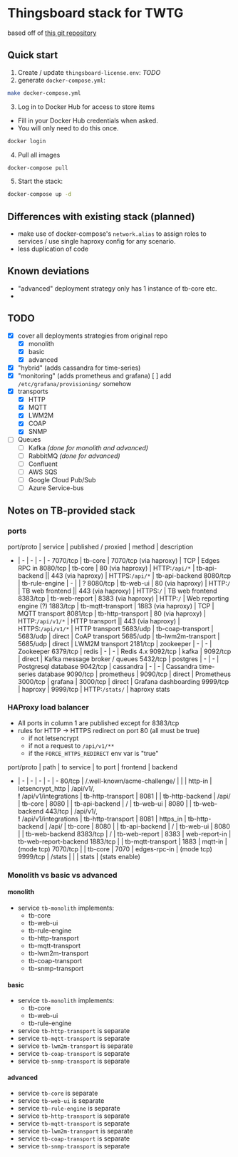 # Thingsboard stack for TWTG

based off of [this git repository](https://github.com/thingsboard/thingsboard-pe-docker-compose.git)

## Quick start
1. Create / update `thingsboard-license.env`: _TODO_
2. generate `docker-compose.yml`:
```sh
make docker-compose.yml
```
3. Log in to Docker Hub for access to store items
  * Fill in your Docker Hub credentials when asked.
  * You will only need to do this once.

  ```sh
docker login
```
4. Pull all images
```sh
docker-compose pull
```
5. Start the stack:
```sh
docker-compose up -d
```

## Differences with existing stack (planned)
* make use of docker-compose's `network.alias` to assign roles to services / use single haproxy config for any scenario.
* less duplication of code

## Known deviations
* "advanced" deployment strategy only has 1 instance of tb-core etc.
*

## TODO
* [X] cover all deployments strategies from original repo
  * [X] monolith
  * [X] basic
  * [X] advanced
* [X] "hybrid" (adds cassandra for time-series)
* [X] "monitoring" (adds prometheus and grafana)
    [ ] add `/etc/grafana/provisioning/` somehow
* [X] transports
  * [X] HTTP
  * [X] MQTT
  * [X] LWM2M
  * [X] COAP
  * [X] SNMP
* [ ] Queues
  * [ ] Kafka _(done for monolith and advanced)_
  * [ ] RabbitMQ _(done for advanced)_
  * [ ] Confluent
  * [ ] AWS SQS
  * [ ] Google Cloud Pub/Sub
  * [ ] Azure Service-bus

## Notes on TB-provided stack

### ports
port/proto | service | published / proxied | method | description
- | - | - | - | -
7070/tcp | tb-core | 7070/tcp (via haproxy) | TCP | Edges RPC in
8080/tcp | tb-core | 80 (via haproxy) | HTTP:`/api/*` | tb-api-backend
|| 443 (via haproxy) | HTTPS:`/api/*` | tb-api-backend
8080/tcp | tb-rule-engine | - | | ?
8080/tcp | tb-web-ui | 80 (via haproxy) | HTTP:`/` | TB web frontend
|| 443 (via haproxy) | HTTPS:`/` | TB web frontend
8383/tcp | tb-web-report | 8383 (via haproxy) | HTTP:`/` | Web reporting engine (?)
1883/tcp | tb-mqtt-transport | 1883 (via haproxy) | TCP | MQTT transport
8081/tcp | tb-http-transport | 80 (via haproxy) | HTTP:`/api/v1/*` | HTTP transport
|| 443 (via haproxy) | HTTPS:`/api/v1/*` | HTTP transport
5683/udp | tb-coap-transport | 5683/udp | direct | CoAP transport
5685/udp | tb-lwm2m-transport | 5685/udp | direct | LWM2M transport
2181/tcp | zookeeper | - | - | Zookeeper
6379/tcp | redis | - | - | Redis 4.x
9092/tcp | kafka | 9092/tcp | direct | Kafka message broker / queues
5432/tcp | postgres | - | - | Postgresql database
9042/tcp | cassandra | - | - | Cassandra time-series database
9090/tcp | prometheus | 9090/tcp | direct | Prometheus
3000/tcp | grafana | 3000/tcp | direct | Grafana dashboarding
9999/tcp | haproxy | 9999/tcp | HTTP:`/stats/` | haproxy stats

### HAProxy load balancer
* All ports in column 1 are published except for 8383/tcp
* rules for HTTP -> HTTPS redirect on port 80 (all must be true)
  - if not letsencrypt
  - if not a request to `/api/v1/**`
  - if the `FORCE_HTTPS_REDIRECT` env var is "true"

port/proto | path | to service | to port | frontend | backend
- | - | - | - | - | -
80/tcp | /.well-known/acme-challenge/ | | | http-in | letsencrypt_http
| /api/v1/,<br>**!** /api/v1/integrations | tb-http-transport | 8081 | | tb-http-backend
| /api/ | tb-core | 8080 | | tb-api-backend
| / | tb-web-ui | 8080 | | tb-web-backend
443/tcp | /api/v1/,<br>**!** /api/v1/integrations | tb-http-transport | 8081 | https_in | tb-http-backend
| /api/ | tb-core | 8080 | | tb-api-backend
| / | tb-web-ui | 8080 | | tb-web-backend
8383/tcp | / | tb-web-report | 8383 | web-report-in | tb-web-report-backend
1883/tcp | | tb-mqtt-transport | 1883 | mqtt-in | (mode tcp)
7070/tcp | | tb-core | 7070 | edges-rpc-in | (mode tcp)
9999/tcp | /stats | | | stats | (stats enable)


### Monolith vs basic vs advanced
#### monolith
* service `tb-monolith` implements:
  * tb-core
  * tb-web-ui
  * tb-rule-engine
  * tb-http-transport
  * tb-mqtt-transport
  * tb-lwm2m-transport
  * tb-coap-transport
  * tb-snmp-transport

#### basic
* service `tb-monolith` implements:
  * tb-core
  * tb-web-ui
  * tb-rule-engine
* service `tb-http-transport` is separate
* service `tb-mqtt-transport` is separate
* service `tb-lwm2m-transport` is separate
* service `tb-coap-transport` is separate
* service `tb-snmp-transport` is separate

#### advanced
* service `tb-core` is separate
* service `tb-web-ui` is separate
* service `tb-rule-engine` is separate
* service `tb-http-transport` is separate
* service `tb-mqtt-transport` is separate
* service `tb-lwm2m-transport` is separate
* service `tb-coap-transport` is separate
* service `tb-snmp-transport` is separate
